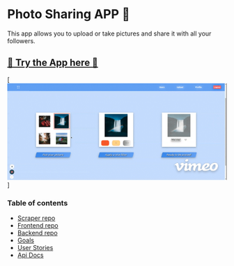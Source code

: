 # Photo Sharing APP 📸

This app allows you to upload or take pictures and share it with all your followers.

## [📸 Try the App here 🤳 ]()

[![Preview](https://github.com/afaf98/IG-Clone/blob/main/imagesReadME/home.gif)]

### Table of contents

- [Scraper repo](#Scraper-repo)
- [Frontend repo](#Frontend-repo)
- [Backend repo](#Backend-repo)
- [Goals](#Goals)
- [User Stories](#User-Stories)
- [Api Docs](#Api-Docs)
